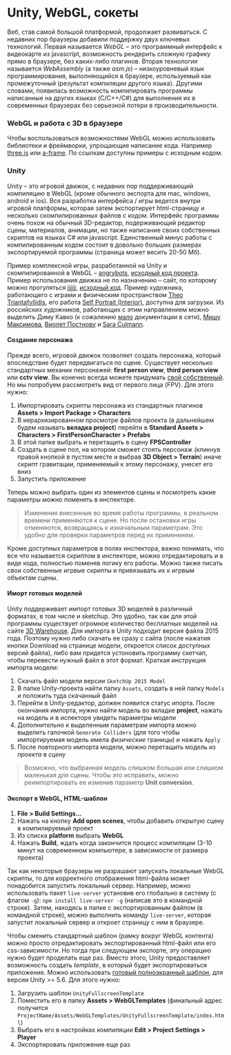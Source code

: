 # Unity, WebGL, сокеты

Веб, став самой большой платформой, продолжает развиваться. С недавних пор браузеры добавили поддержку двух ключевых технологий. Первая называется _WebGL_ – это программный интерфейс к видеокарте из javascript, возможность рендерить сложную графику прямо в браузере, без каких-либо плагинов. Вторая технология называется _WebAssembly_ (а также _asm.js_) – низкоуровневый язык программирования, выполняющийся в браузере, используемый как промежуточный (результат компиляции другого языка). Другими словами, появилась возможность компилировать программы написанные на других языках (C/C++/C#) для выполнения их в современных браузерах без серьезной потери в производительности.


### WebGL и работа с 3D в браузере

Чтобы воспользоваться возможностями WebGL можно использовать библиотеки и фреймворки, упрощающие написание кода. Например [three.js](https://threejs.org/examples/) или [a-frame](https://aframe.io/). По ссылкам доступны примеры с исходным кодом.


### Unity

Unity – это игровой движок, с недавних пор поддерживающий компиляцию в WebGL (кроме обычного экспорта для mac, windows, android и ios). Вся разработка интерфейса / игры ведется внутри игровой платформы, которая затем экспортирует html-страницу и несколько скомпилированных файлов с кодом. Интерфейс программы очень похож на обычный 3D-редактор, подерживающий редактор сцены, материалов, анимации, но также написание своих собственных скриптов на языках C# или javascript. Единственный минус работы с компилированным кодом состоит в довольно больших размерах экспортируемой программы (страница может весить 20-50 Мб).

Пример комплексной игры, разработанной на Unity и скомпилированной в WebGL – [angrybots](http://beta.unity3d.com/jonas/AngryBots/), [исходный код проекта](https://github.com/tsugi/exampleunityangrybots). Пример использования движка не по назначению – сайт, по которому можно прогуляться [jjjjjj](http://jjjjjjjjjjjjjjjjjjjjjjjjjjjjjjjjjjjjjjjjjjjjjjjjjjjjjjjjjjjjjjj.jjaskowska.com), [исходный код](https://github.com/Jowska/personal-website). Пример художника, работающего с играми и физическим пространством [Theo Triantafyllidis](http://slimetech.org/), его работа [Self Portrait (Interior)](https://theotrian.itch.io/self-portrait-interior), доступна для загрузки. Из российских художников, работающих с этим направлением можно выделить Диму Кавко (к сожалению [мало](http://coub.com/view/2jmdg9o) документации в сети), [Мишу Максимова](https://vimeo.com/74753420), [Виолет Постнову](https://vimeo.com/148598531) и [Sara Culmann](https://vimeo.com/189937651).


#### Cоздание персонажа

Прежде всего, игровой движок позволяет создать персонажа, который впоследствие будет передвигаться по сцене. Существует несколько стандартных механик персонажей: __first person view__, __third person view__ или __cctv view__. Вы конечно всегда можете придумать [свой собственный](http://www.davidoreilly.com/everything/). Но мы попробуем рассмотреть вид от первого лица (FPV). Для этого нужно:

1. Импортировать скрипты персонажа из стандартных плагинов __Assets > Import Package > Characters__
2. В иерархизированном просмотре файлов проекта (в дальнейшем будем называть __вкладка project__) перейти в __Standard Assets > Characters > FirstPersonCharacter > Prefabs__
3. В этой папке выбрать и перетащить в сцену __FPSController__
4. Создать в сцене пол, на котором сможет стоять персонаж (кликнув правой кнопкой в пустом месте и выбрав __3D Object > Terrain__) иначе скрипт гравитации, применяемый к этому персонажу, унесет его вниз
5. Запустить приложение

Теперь можно выбрать один из элементов сцены и посмотреть какие параметры можно поменять в инспекторе.

> Изменения внесенные во время работы программы, в реальном времени применяются к сцене. Но после остановки игры отменяются, возвращаясь к изначальным параметрам. Это удобно для проверки параметров перед их примененем.

Кроме доступных параметров в полях инспектора, важно понимать, что все что называется скриптом в инспекторе, можно отредактировать и в виде кода, полностью поменяв логику его работы. Можно также писать свои собственные игрвые скрипты и привязывать их к игрвым объектам сцены.


#### Иморт готовых моделей

Unity поддерживает импорт готовых 3D моделей в различный форматах, в том числе и sketchup. Это удобно, так как для этой программы существует огромное количество бесплатных моделей на сайте [3D Warehouse](https://3dwarehouse.sketchup.com/?hl=en). Для импорта в Unity подходит версия файла 2015 года. Поэтому нужно либо скачать ее сразу с сайта (после нажатия кнопки Download на странице модели, откроется список доступных версий файла), либо вам придется устоновить программу скетчап, чтобы перевести нужный файл в этот формат. Краткая инструкция импорта модели:

1. Скачать файл модели версии `SketchUp 2015 Model`
2. В папке Unity-проекта найти папку `Assets`, создать в ней папку `Models` и положить туда скачанный файл
3. Перейти в Unity-редактор, должен появится статус ипорта. После окончания импорта, нужно найти модель во вкладке __project__, нажать на модель и в испекторе увидеть параметры модели
5. Дополнительно к выделенным параметрам импорта можно выделить галочкой `Generate Colliders` (для того чтобы импортируемая модель имела _физические_ границы) и нажать `Apply`
6. После повторного импорта модели, можно перетащить модель из _проекта_ в _сцену_

> Возможно, что выбранная модель слишком большая или слишком маленькая для сцены. Чтобы это исправить, можно реимпортировать ее изменив параметр __Unit conversion__.


#### Экспорт в WebGL, HTML-шаблон

1. __File > Build Settings...__
2. Нажать на кнопку __Add open scenes__, чтобы добавить открытую сцену в компилируемый проект
3. Из списка __platform__ выбрать __WebGL__
4. Нажать __Build__, ждать когда закончится процесс компиляции (3-10 минут на современном компьютере, в зависимости от размера проекта)

Так как некоторые браузеры не разрашают запускать локальные WebGL скрипты, то для корректного отображения html-файла может понадобится запустить локальный сервер. Например, можно использовать пакет `live-server` установив его глобально в систему (с флагом `-g`): `npm install live-server -g` (написав это в командной строке). Затем, находясь в папке с экспортированным файлом (в командной строке), можно выполнить команду `live-server`, которая запустит локальный сервер и откроет страницу с ним в браузере.

Чтобы сменить стандартный шаблон (рамку вокруг WebGL контента) можно просто отредактировать экспортированный html-файл или его css-зависимости. Но тогда при следующем экспорте, эту операцию нужно будет проделать еще раз. Вместо этого, Unity предоставляет возможность создать _template_, в который будет экспортироваться приложение. Можно использовать [готовый полноэкранный шаблон](UnityFullscreenTemplate), для версии Unity >= 5.6. Для этого нужно:

1. Загрузить шаблон `UnityFullscreenTemplate`
2. Поместить его в папку __Assets > WebGLTemplates__ (финальный адрес получится `ProjectName/Assets/WebGLTemplates/UnityFullscreenTemplate/index.html`)
3. Выбрать его в настройках компиляции __Edit > Project Settings > Player__
4. Экспортировать приложение еще раз

